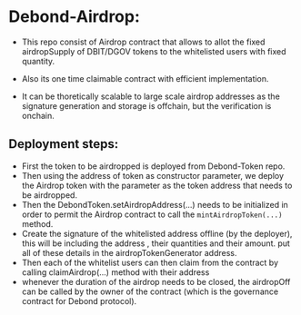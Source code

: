 # Debond-Airdrop: 

- This repo consist of Airdrop contract that allows to  allot the fixed airdropSupply of DBIT/DGOV tokens to the whitelisted users with fixed quantity. 

- Also its one time claimable contract  with efficient implementation.

- It can be thoretically scalable to large scale airdrop addresses as the signature generation and storage is offchain, but the verification is onchain.

## Deployment steps: 

- First the token to be airdropped is deployed from Debond-Token repo.
- Then using the address of token as constructor parameter, we deploy the Airdrop token with the parameter as the token address that needs to be airdropped.
-  Then the DebondToken.setAirdropAddress(...) needs to be initialized in order to permit the Airdrop contract to call the `mintAirdropToken(...)` method.
- Create the signature of the whitelisted address offline (by the deployer), this will be including the address , their quantities and their amount. put all of these details in the airdropTokenGenerator address.
- Then  each of the whitelist users  can then claim from the contract by calling claimAirdrop(...) method with their address
- whenever the duration of the airdrop needs to be closed, the airdropOff can be called by the owner of the contract (which is the governance contract for Debond protocol).
